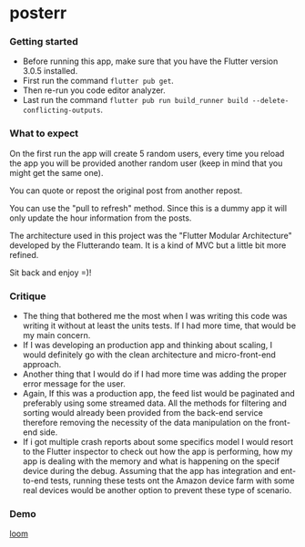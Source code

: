 # posterr

### Getting started

- Before running this app, make sure that you have the Flutter version 3.0.5 installed.
- First run the command ```flutter pub get```.
- Then re-run you code editor analyzer.
- Last run the command ```flutter pub run build_runner build --delete-conflicting-outputs```.

### What to expect

On the first run the app will create 5 random users, every time you reload the app you will be provided another random user (keep in mind that you might get the same one).

You can quote or repost the original post from another repost.

You can use the "pull to refresh" method. Since this is a dummy app it will only update the hour information from the posts.

The architecture used in this project was the "Flutter Modular Architecture" developed by the Flutterando team. It is a kind of MVC but a little bit more refined.

Sit back and enjoy =)!

### Critique
- The thing that bothered me the most when I was writing this code  was writing it without at least the units tests. If I had more time, that would be my main concern.
- If I was developing an production app and thinking about scaling, I would definitely go with the clean architecture and micro-front-end approach.
- Another thing that I would do if I had more time was adding the proper error message for the user.
- Again, If this was a production app, the feed list would be paginated and preferably using some streamed data. All the methods for filtering and sorting would already been provided from the back-end service therefore removing the necessity of the data manipulation on the front-end side.
- If i got multiple crash reports about some specifics model I would resort to the Flutter inspector to check out how the app is performing, how my app is dealing with the memory and what is happening on the specif device during the debug. Assuming that the app has integration and ent-to-end tests, running these tests ont the Amazon device farm with some real devices would be another option to prevent these type of scenario.

### Demo
[loom](https://www.loom.com/share/2fe23803f49a46a0b7ef72f1e3178256)